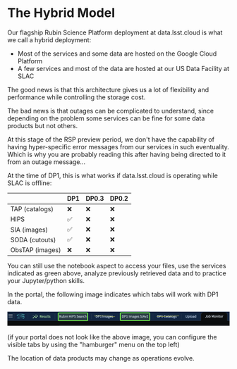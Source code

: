 # The Hybrid Model

Our flagship Rubin Science Platform deployment at data.lsst.cloud is what we call a hybrid deployment:

* Most of the services and some data are hosted on the Google Cloud Platform
* A few services and most of the data are hosted at our US Data Facility at SLAC

The good news is that this architecture gives us a lot of flexibility and performance while controlling the storage cost.

The bad news is that outages can be complicated to understand, since depending on the problem some services can be fine for some data products but not others.

At this stage of the RSP preview period, we don't have the capability of having hyper-specific error messages from our services in such eventuality.
Which is why you are probably reading this after having being directed to it from an outage message...

At the time of DP1, this is what works if data.lsst.cloud is operating while SLAC is offline:

|                 | DP1 | DP0.3 | DP0.2|
|-----------------|-----|-------|------|
| TAP (catalogs)  | ❌   | ❌    | ❌   |
| HIPS            | ✅   | ❌    | ❌   |
| SIA (images)    | ✅   | ❌    | ❌   |
| SODA (cutouts)  | ✅   | ❌    | ❌   |
| ObsTAP (images) | ❌   | ❌    | ❌   |

You can still use the notebook aspect to access your files, use the services indicated as green above, analyze previously retrieved data and to practice your Jupyter/python skills.

In the portal, the following image indicates which tabs will work with DP1 data.

![Working portal tabs](portal_nogo.png)

(if your portal does not look like the above image, you can configure the visible tabs by using the "hamburger" menu on the top left)

The location of data products may change as operations evolve.